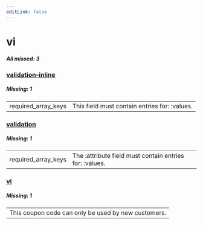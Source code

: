 ```yaml
---
editLink: false
---
```


# vi

##### All missed: 3


### [validation-inline](https://github.com/Laravel-Lang/lang/blob/main/locales/vi/validation-inline.php)

##### Missing: 1

<table >
<tr><td align="left" >
required_array_keys
</td>
<td align="left" >
This field must contain entries for: :values.
</td>
</tr>

</table>


### [validation](https://github.com/Laravel-Lang/lang/blob/main/locales/vi/validation.php)

##### Missing: 1

<table >
<tr><td align="left" >
required_array_keys
</td>
<td align="left" >
The :attribute field must contain entries for: :values.
</td>
</tr>

</table>


### [vi](https://github.com/Laravel-Lang/lang/blob/main/locales/vi/vi.json)

##### Missing: 1

<table >
<tr><td align="left" >
This coupon code can only be used by new customers.
</td>
</tr>

</table>


